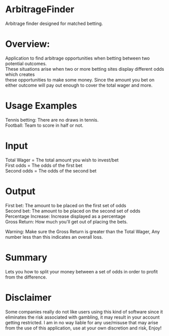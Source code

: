 # ArbitrageFinder
Arbitrage finder designed for matched betting. 

Overview:
=========
Application to find arbitrage opportunities when betting between two potential outcomes. \
These situations arise when two or more betting sites display different odds which creates \
these opportunities to make some money. Since the amount you bet on either outcome will pay out enough to cover the total wager and more. 

Usage Examples
=============
Tennis betting: There are no draws in tennis. \
Football: Team to score in half or not. 

Input
======
Total Wager = The total amount you wish to invest/bet\
First odds = The odds of the first bet \
Second odds = The odds of the second bet 

Output
======
First bet: The amount to be placed on the first set of odds \
Second bet: The amount to be placed on the second set of odds \
Percentage Increase: Increase displayed as a percentage \
Gross Return: How much you'll get out of placing the bets. 

Warning: Make sure the Gross Return is greater than the Total Wager, Any number less than this indicates an overall loss.

Summary
=======
Lets you how to split your money between a set of odds in order to profit from the difference. 

Disclaimer
==========
Some companies really do not like users using this kind of software since it eliminates the risk associated with gambling, it may result in your account getting restricted. 
I am in no way liable for any use/misuse that may arise from the use of this application, use at your own discretion and risk, Enjoy!
